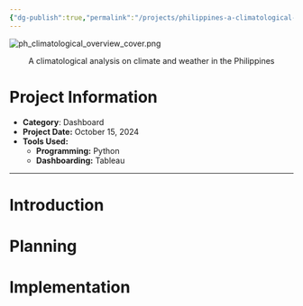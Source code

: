 ```yaml
---
{"dg-publish":true,"permalink":"/projects/philippines-a-climatological-overview/","noteIcon":"2"}
---
```


![ph_climatological_overview_cover.png](/img/user/Resources/ph_climatological_overview_cover.png)
<center>A climatological analysis on climate and weather in the Philippines</center>

# Project Information

 - **Category**: Dashboard
 - **Project Date:** October 15, 2024
 - **Tools Used:**
	 - **Programming:** Python
	 - **Dashboarding:** Tableau


---
# Introduction


# Planning


# Implementation

